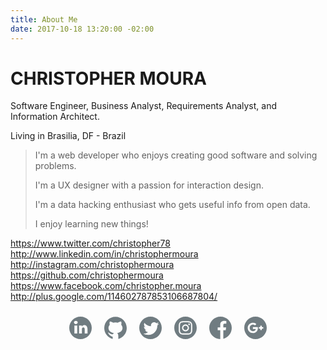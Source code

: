 ```yaml
---
title: About Me
date: 2017-10-18 13:20:00 -02:00
---
```


# CHRISTOPHER MOURA

Software Engineer, Business Analyst, Requirements Analyst, and Information Architect.

Living in Brasilia, DF - Brazil

> I'm a web developer who enjoys creating good software and solving problems.
>
> I'm a UX designer with a passion for interaction design.
>
> I'm a data hacking enthusiast who gets useful info from open data.
>
> I enjoy learning new things!

https://www.twitter.com/christopher78
http://www.linkedin.com/in/christophermoura
http://instagram.com/christophermoura
https://github.com/christophermoura
https://www.facebook.com/christopher.moura
http://plus.google.com/114602787853106687804/

<section>
        <ul style="padding: 0;margin: 0;list-style: none;display: -webkit-box;display: -ms-flexbox;display: flex;-webkit-box-orient: horizontal;-webkit-box-direction: normal;-ms-flex-direction: row;flex-direction: row;-ms-flex-wrap: wrap;flex-wrap: wrap;-webkit-box-pack: center;-ms-flex-pack: center;justify-content: center;">
            <li style="display: inline-block; vertical-align: baseline">
                <a style="padding: 0; margin: 10px; width: 36px; height: 36px; font-size: 30px; line-height: 36px; cursor: pointer; display: block; -webkit-font-smoothing: antialiased; color: rgba(54, 71, 78, .7); fill: currentColor;" title="Visit me on LinkedIn" href="http://www.linkedin.com/in/christophermoura" target="_blank">
                    <span>
                        <svg xmlns="http://www.w3.org/2000/svg" viewBox="0 0 1000 1000">
                            <path d="M1000 500c0 277-223 500-500 500s-500-223-500-500 223-500 500-500 500 223 500 500zm-625-240c-1-41-32-73-83-73-50 0-83 32-83 73s32 73 82 73h1c51 0 83-32 83-73zm-21 136h-125v354h125v-354zm458 166c0-114-56-187-146-187-50 0-87 30-104 75l-4-54h-124c1 13 3 83 3 83v271h125v-188c0-50 23-83 62-83 38 0 63 20 63 83v188h125v-188z"></path>
                        </svg>
                    </span>
                </a>
            </li>
            <li style="display: inline-block; vertical-align: baseline">
                <a style="padding: 0; margin: 10px; width: 36px; height: 36px; font-size: 30px; line-height: 36px; cursor: pointer; display: block; -webkit-font-smoothing: antialiased; color: rgba(54, 71, 78, .7); fill: currentColor;" title="Visit me on GitHub" href="https://github.com/christophermoura" target="_blank">
                    <span>
                        <svg xmlns="http://www.w3.org/2000/svg" viewBox="0 0 1000 1000">
                            <path d="M1000 508c0 232-160 429-375 485v-131c0-41-10-98-52-131 134-20 239-99 239-223 0-51-21-102-58-144 11-47 17-105-4-148-53 5-106 32-145 56-33-8-67-14-105-14s-73 6-106 14c-39-24-91-51-144-56-21 43-16 101-5 148-37 42-57 93-57 144 0 124 105 203 239 223-20 15-32 36-40 57-105 2-189-81-190-81-5-4-12-5-16-2-6 3-9 10-7 16 2 5 44 124 201 172v100c-215-56-375-253-375-485 0-275 223-500 500-500 275 0 500 225 500 500z"></path>
                        </svg>
                    </span>
                </a>
            </li>
            <li style="display: inline-block; vertical-align: baseline">
                <a style="padding: 0; margin: 10px; width: 36px; height: 36px; font-size: 30px; line-height: 36px; cursor: pointer; display: block; -webkit-font-smoothing: antialiased; color: rgba(54, 71, 78, .7); fill: currentColor;" title="Visit me on Twitter" href="https://www.twitter.com/christopher78" target="_blank">
                    <span>
                        <svg xmlns="http://www.w3.org/2000/svg" viewBox="0 0 1000 1000">
                            <path d="M1000 500c0 277-223 500-500 500s-500-223-500-500 223-500 500-500 500 223 500 500zm-125-183c-25 11-53 18-82 22 30-17 51-45 61-79-28 17-57 28-89 35-25-28-62-45-103-45-78 0-141 63-141 142 0 10 1 22 3 32-118-5-223-62-294-149-11 22-18 46-18 72 0 50 24 93 62 118-23 0-45-7-64-18v2c0 69 49 126 114 140-12 3-24 4-37 4-9 0-19-1-27-2 18 57 71 95 132 96-48 38-108 65-176 65-11 0-23-1-33-2 62 40 138 62 217 62 262 0 404-216 404-404v-18c28-19 51-45 71-73z"></path>
                        </svg>
                    </span>
                </a>
            </li>
            <li style="display: inline-block; vertical-align: baseline">
                <a style="padding: 0; margin: 10px; width: 36px; height: 36px; font-size: 30px; line-height: 36px; cursor: pointer; display: block; -webkit-font-smoothing: antialiased; color: rgba(54, 71, 78, .7); fill: currentColor;" title="Visit me on Instagram" href="http://instagram.com/christophermoura" target="_blank">
                    <span>
                        <svg xmlns="http://www.w3.org/2000/svg" viewBox="-56 -369 1000 1001">
                            <path d="M444 631c276.142 0 500-223.858 500-500S720.142-369 444-369-56-145.142-56 131s223.858 500 500 500zm.406-800.81c-81.586 0-91.816.345-123.857 1.807-31.976 1.46-53.814 6.537-72.922 13.964-19.754 7.677-36.507 17.95-53.208 34.65-16.7 16.7-26.973 33.454-34.65 53.208-7.425 19.108-12.504 40.945-13.962 72.92C144.346 38.78 144 49.01 144 130.595c0 81.585.346 91.815 1.808 123.856 1.458 31.976 6.537 53.814 13.963 72.922 7.677 19.754 17.95 36.507 34.65 53.208 16.7 16.7 33.454 26.973 53.208 34.65 19.108 7.425 40.946 12.504 72.92 13.962C352.59 430.654 362.82 431 444.407 431c81.584 0 91.814-.346 123.856-1.808 31.975-1.458 53.812-6.537 72.92-13.962 19.754-7.677 36.507-17.95 53.21-34.65 16.7-16.7 26.97-33.454 34.648-53.208 7.426-19.108 12.504-40.946 13.963-72.92 1.462-32.042 1.807-42.272 1.807-123.857 0-81.585-.345-91.815-1.807-123.857-1.46-31.975-6.537-53.812-13.963-72.92-7.677-19.754-17.95-36.507-34.65-53.21-16.7-16.7-33.454-26.97-53.208-34.647-19.108-7.426-40.945-12.504-72.92-13.963-32.042-1.462-42.272-1.807-123.856-1.807zm0 54.127c80.21 0 89.712.306 121.39 1.75 29.288 1.337 45.194 6.23 55.78 10.345 14.022 5.45 24.03 11.96 34.54 22.472 10.513 10.51 17.023 20.518 22.472 34.54 4.114 10.586 9.008 26.492 10.344 55.78 1.445 31.678 1.75 41.18 1.75 121.39 0 80.212-.305 89.714-1.75 121.39-1.336 29.29-6.23 45.196-10.344 55.78-5.45 14.023-11.96 24.03-22.472 34.542-10.51 10.513-20.518 17.022-34.54 22.472-10.586 4.114-26.492 9.008-55.78 10.343-31.673 1.447-41.173 1.753-121.39 1.753-80.218 0-89.717-.306-121.39-1.752-29.29-1.334-45.196-6.228-55.78-10.342-14.023-5.45-24.03-11.96-34.542-22.472s-17.022-20.52-22.472-34.54c-4.114-10.586-9.008-26.493-10.343-55.782-1.447-31.676-1.753-41.178-1.753-121.39 0-80.21.306-89.712 1.752-121.39 1.334-29.288 6.228-45.194 10.342-55.78 5.45-14.022 11.96-24.03 22.472-34.54 10.512-10.513 20.52-17.023 34.54-22.472 10.586-4.114 26.493-9.008 55.782-10.344 31.676-1.445 41.178-1.75 121.39-1.75zm0 346.413c-55.304 0-100.136-44.832-100.136-100.135 0-55.304 44.832-100.135 100.136-100.135 55.303 0 100.134 44.83 100.134 100.135 0 55.303-44.83 100.135-100.134 100.135zm0-254.397c-85.198 0-154.263 69.065-154.263 154.262s69.065 154.262 154.263 154.262c85.196 0 154.26-69.065 154.26-154.262S529.603-23.667 444.407-23.667zm196.405-6.095c0 19.91-16.14 36.048-36.048 36.048s-36.048-16.14-36.048-36.048c0-19.91 16.14-36.05 36.048-36.05 19.91 0 36.05 16.14 36.05 36.05z"
                                fill-rule="evenodd"></path>
                        </svg>
                    </span>
                </a>
            </li>
            <li style="display: inline-block; vertical-align: baseline">
                <a style="padding: 0; margin: 10px; width: 36px; height: 36px; font-size: 30px; line-height: 36px; cursor: pointer; display: block; -webkit-font-smoothing: antialiased; color: rgba(54, 71, 78, .7); fill: currentColor;" title="Visit me on Facebook" href="https://www.facebook.com/christopher.moura" target="_blank">
                    <span>
                        <svg xmlns="http://www.w3.org/2000/svg" viewBox="0 0 1000 1000">
                            <path d="M1000 500c0 233-159 429-375 484v-380h107l18-125h-125v-110c0-36 18-56 55-56h79v-117s-37-8-90-8c-120 0-180 67-180 166v125h-114v125h114v396c-271-6-489-228-489-500 0-276 224-500 500-500s500 224 500 500z"></path>
                        </svg>
                    </span>
                </a>
            </li>
            <li style="display: inline-block; vertical-align: baseline">
                <a style="padding: 0; margin: 10px; width: 36px; height: 36px; font-size: 30px; line-height: 36px; cursor: pointer; display: block; -webkit-font-smoothing: antialiased; color: rgba(54, 71, 78, .7); fill: currentColor;" title="Visit me on Google+" href="http://plus.google.com/114602787853106687804/" target="_blank">
                    <span>
                        <svg xmlns="http://www.w3.org/2000/svg" viewBox="-17 0 1000 1000">
                            <path d="M483 1000c276.142 0 500-223.858 500-500S759.142 0 483 0-17 223.858-17 500s223.858 500 500 500zM137 500.288c0 127.334 102.954 230.288 230.255 230.288 132.935 0 221.064-93.4 221.064-225.017 0-15.156 0-26.686-3.625-38.217h-217.44v79.07h130.63c-5.273 33.768-39.536 99.33-130.63 99.33-78.575 0-142.752-65.233-142.752-145.455 0-80.222 64.177-145.454 142.752-145.454 44.806 0 74.786 19.11 91.753 35.58l62.596-60.124C481.41 292.732 429.522 270 367.254 270 239.972 270 137 372.954 137 500.288zm559.89-33.562H631v65.89h65.89v65.727h65.727v-65.726h65.89v-65.89h-65.89V401H696.89v65.726z"
                                fill-rule="evenodd"></path>
                        </svg>
                    </span>
                </a>
            </li>
        </ul>
    </section>